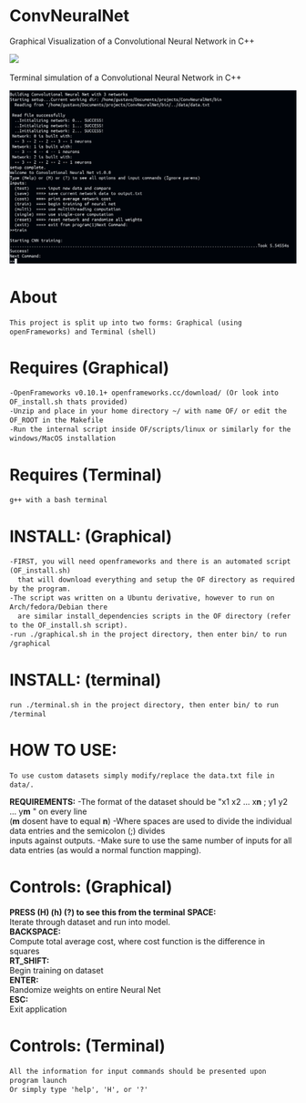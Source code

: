# ConvNeuralNet
Graphical Visualization of a Convolutional Neural Network in C++

![](images/ConvNeuralNet.gif)

Terminal simulation of a Convolutional Neural Network in C++

![](images/terminal.png)

# **About**
	This project is split up into two forms: Graphical (using openFrameworks) and Terminal (shell)
# **Requires (Graphical)** 
  	-OpenFrameworks v0.10.1+ openframeworks.cc/download/ (Or look into OF_install.sh thats provided)
	-Unzip and place in your home directory ~/ with name OF/ or edit the OF_ROOT in the Makefile
	-Run the internal script inside OF/scripts/linux or similarly for the windows/MacOS installation
# **Requires (Terminal)** 
  	g++ with a bash terminal
# **INSTALL: (Graphical)**
  	-FIRST, you will need openframeworks and there is an automated script (OF_install.sh)
	  that will download everything and setup the OF directory as required by the program.
	-The script was written on a Ubuntu derivative, however to run on Arch/fedora/Debian there
	  are similar install_dependencies scripts in the OF directory (refer to the OF_install.sh script). 
	-run ./graphical.sh in the project directory, then enter bin/ to run /graphical
# **INSTALL: (terminal)**
	run ./terminal.sh in the project directory, then enter bin/ to run /terminal

# **HOW TO USE:**
  	To use custom datasets simply modify/replace the data.txt file in data/.
**REQUIREMENTS:**
	-The format of the dataset should be "x1 x2 ... x**n** ; y1 y2 ... y**m** " on every line\
	  (**m** dosent have to equal **n**)
	-Where spaces are used to divide the individual data entries and the semicolon (;) divides\
	  inputs against outputs.
	-Make sure to use the same number of inputs for all data entries (as would a normal function mapping). 

# **Controls: (Graphical)**
**PRESS (H) (h) (?) to see this from the terminal**
**SPACE:**\
	Iterate through dataset and run into model.\
**BACKSPACE:**\
	Compute total average cost, where cost function is the difference in squares\
**RT_SHIFT:**\
	Begin training on dataset\
**ENTER:**\
	Randomize weights on entire Neural Net\
**ESC:**\
	Exit application
# **Controls: (Terminal)**
  	All the information for input commands should be presented upon program launch
	Or simply type 'help', 'H', or '?'